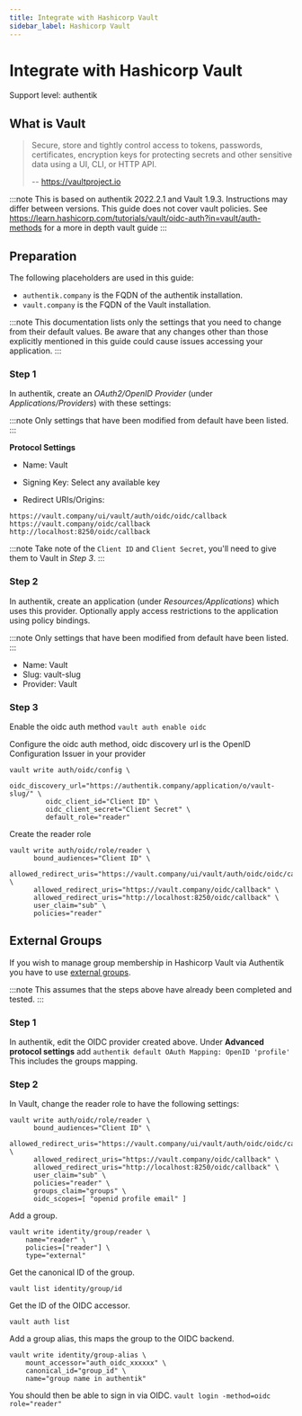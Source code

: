 ```yaml
---
title: Integrate with Hashicorp Vault
sidebar_label: Hashicorp Vault
---
```


# Integrate with Hashicorp Vault

<span class="badge badge--primary">Support level: authentik</span>

## What is Vault

> Secure, store and tightly control access to tokens, passwords, certificates, encryption keys for protecting secrets and other sensitive data using a UI, CLI, or HTTP API.
>
> -- https://vaultproject.io

:::note
This is based on authentik 2022.2.1 and Vault 1.9.3. Instructions may differ between versions. This guide does not cover vault policies. See https://learn.hashicorp.com/tutorials/vault/oidc-auth?in=vault/auth-methods for a more in depth vault guide
:::

## Preparation

The following placeholders are used in this guide:

- `authentik.company` is the FQDN of the authentik installation.
- `vault.company` is the FQDN of the Vault installation.

:::note
This documentation lists only the settings that you need to change from their default values. Be aware that any changes other than those explicitly mentioned in this guide could cause issues accessing your application.
:::

### Step 1

In authentik, create an _OAuth2/OpenID Provider_ (under _Applications/Providers_) with these settings:

:::note
Only settings that have been modified from default have been listed.
:::

**Protocol Settings**

- Name: Vault
- Signing Key: Select any available key

- Redirect URIs/Origins:

```
https://vault.company/ui/vault/auth/oidc/oidc/callback
https://vault.company/oidc/callback
http://localhost:8250/oidc/callback
```

:::note
Take note of the `Client ID` and `Client Secret`, you'll need to give them to Vault in _Step 3_.
:::

### Step 2

In authentik, create an application (under _Resources/Applications_) which uses this provider. Optionally apply access restrictions to the application using policy bindings.

:::note
Only settings that have been modified from default have been listed.
:::

- Name: Vault
- Slug: vault-slug
- Provider: Vault

### Step 3

Enable the oidc auth method
`vault auth enable oidc`

Configure the oidc auth method, oidc discovery url is the OpenID Configuration Issuer in your provider

```
vault write auth/oidc/config \
         oidc_discovery_url="https://authentik.company/application/o/vault-slug/" \
         oidc_client_id="Client ID" \
         oidc_client_secret="Client Secret" \
         default_role="reader"
```

Create the reader role

```
vault write auth/oidc/role/reader \
      bound_audiences="Client ID" \
      allowed_redirect_uris="https://vault.company/ui/vault/auth/oidc/oidc/callback" \
      allowed_redirect_uris="https://vault.company/oidc/callback" \
      allowed_redirect_uris="http://localhost:8250/oidc/callback" \
      user_claim="sub" \
      policies="reader"
```

## External Groups

If you wish to manage group membership in Hashicorp Vault via Authentik you have to use [external groups](https://developer.hashicorp.com/vault/tutorials/auth-methods/oidc-auth#create-an-external-vault-group).

:::note
This assumes that the steps above have already been completed and tested.
:::

### Step 1

In authentik, edit the OIDC provider created above. Under **Advanced protocol settings** add `authentik default OAuth Mapping: OpenID 'profile'` This includes the groups mapping.

### Step 2

In Vault, change the reader role to have the following settings:

```
vault write auth/oidc/role/reader \
      bound_audiences="Client ID" \
      allowed_redirect_uris="https://vault.company/ui/vault/auth/oidc/oidc/callback" \
      allowed_redirect_uris="https://vault.company/oidc/callback" \
      allowed_redirect_uris="http://localhost:8250/oidc/callback" \
      user_claim="sub" \
      policies="reader" \
      groups_claim="groups" \
      oidc_scopes=[ "openid profile email" ]
```

Add a group.

```
vault write identity/group/reader \
    name="reader" \
    policies=["reader"] \
    type="external"
```

Get the canonical ID of the group.

```
vault list identity/group/id
```

Get the ID of the OIDC accessor.

```
vault auth list
```

Add a group alias, this maps the group to the OIDC backend.

```
vault write identity/group-alias \
    mount_accessor="auth_oidc_xxxxxx" \
    canonical_id="group_id" \
    name="group name in authentik"
```

You should then be able to sign in via OIDC.
`vault login -method=oidc role="reader"`
